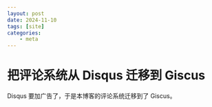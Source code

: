 ```yaml
---
layout: post
date: 2024-11-10
tags: [site]
categories:
    - meta
---
```


# 把评论系统从 Disqus 迁移到 Giscus

Disqus 要加广告了，于是本博客的评论系统迁移到了 Giscus。